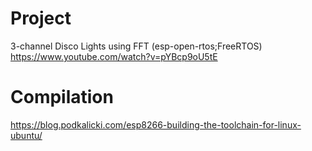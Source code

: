 # Project
3-channel Disco Lights using FFT (esp-open-rtos;FreeRTOS)
https://www.youtube.com/watch?v=pYBcp9oU5tE

# Compilation
https://blog.podkalicki.com/esp8266-building-the-toolchain-for-linux-ubuntu/
